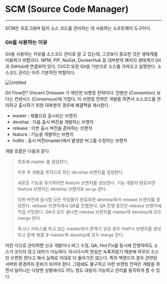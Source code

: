 # SCM (Source Code Manager)

------

SCM은 프로그래머 팀이 소스 코드를 관리하는 데 사용하는 소프트웨어 도구이다.

### Git을 사용하는 이유

Git을 사용하는 이유를 소스코드 관리로 알 고 있는데, 그것보다 중요한 것은 생태계를 이용하기 위함이다. NPM, PIP, NuGet, DockerHub 등 대부분의 패키지 생태계가 Git 과 GitHub에 연결되어 있다. CI/CD 또한 Git을 기반으로 소스를 가져오고 실행한다. 소스코드 관리는 아주 기본적인 역할이다.

![Untitled](https://s3-us-west-2.amazonaws.com/secure.notion-static.com/5a576425-e051-4ca3-9a64-4e94d5f31dc1/Untitled.png)

Git Flow란? Vincent Driessen 가 제안한 브랜칭 전략이다. 컨벤션 (Convention) 보다는 컨센서스 (Consensus)에 가깝다. 이 브랜칭 전략은 개발을 하면서 소스코드를 관리하고 출시하기 위한 대부분의 경우에 해결책을 제시한다.

- master : 제품으로 출시되는 브랜치
- develop : 다음 출시 버전을 개발하는 브랜치
- release : 이번 출시 버전을 준비하는 브랜치
- feature : 기능을 개발하는 브랜치
- hotfix : 출시 버전(master)에서 발생한 버그를 수정하는 브랜치

개발 흐름은 다음과 같다.

> 최초에 master 를 생성한다.
>
> 이후 주 개발을 목적으로 하는 develop 브랜치를 생성한다.
>
> 새로운 기능을 추가하려면 feature 브랜치를 생성한다. 기능 개발이 완료되면 feature 브랜치는 develop 브랜치로 `merge` 한다.
>
> 이번 버전에 출시할 모든 작업들이 완료되면 develop에서 release 브랜치를 생성한다. release 브랜치에서 QA를 진행한다. QA 진행 동안은 release 브랜치에 직접 커밋한다. QA가 모두 끝나면 release 브랜치를 master와 develop에 모두 merge 한다.
>
> 혹시나 서비스를 하고 있는 master에서 문제가 생길 경우 HotFix 브랜치를 생성하고 문제 해결 후 master와 develop에 모두 merge 한다.

이런 식으로 관리하면 신규 개발이나 버그 수정, QA, Hot Fix를 동시에 진행하여도 소스가 꼬이지 않고 대처가 가능하다. 아시다시피 현실은 녹록치않기 때문에 아무리 소스만 브랜칭 한다고 해서 실제로 이대로 다 돌아가진 않는다. 특히 백엔드의 경우 관련된 서버와 환경까지 준비가 되어야 한다. 그럼에도 불구하고 이런 브랜칭 전략은 개발을 하면서 일어나는 다양한 상황에서도 어느 정도 대응이 가능하고 관리를 용히하게 할 수 있다.